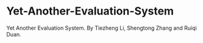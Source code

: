 # Yet-Another-Evaluation-System
Yet Another Evaluation System. By Tiezheng Li, Shengtong Zhang and Ruiqi Duan.
